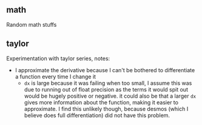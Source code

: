 ## math

Random math stuffs


## taylor

Experimentation with taylor series, notes:

- I approximate the derivative because I can't be bothered to differentiate a function every time I change it
	- `dx` is large because it was failing when too small, I assume this was due to running out of float precision as the terms it would spit out would be hugely positive or negative. it could also be that a larger `dx` gives more information about the function, making it easier to approximate. I find this unlikely though, because desmos (which I believe does full differentiation) did not have this problem.
